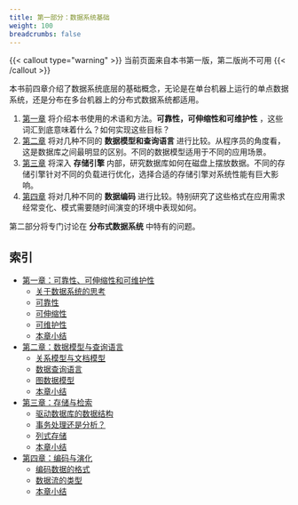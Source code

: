 ```yaml
---
title: 第一部分：数据系统基础
weight: 100
breadcrumbs: false
---
```


{{< callout type="warning" >}}
当前页面来自本书第一版，第二版尚不可用
{{< /callout >}}

本书前四章介绍了数据系统底层的基础概念，无论是在单台机器上运行的单点数据系统，还是分布在多台机器上的分布式数据系统都适用。

1. [第一章](/ch1) 将介绍本书使用的术语和方法。**可靠性，可伸缩性和可维护性** ，这些词汇到底意味着什么？如何实现这些目标？
2. [第二章](/ch2) 将对几种不同的 **数据模型和查询语言** 进行比较。从程序员的角度看，这是数据库之间最明显的区别。不同的数据模型适用于不同的应用场景。
3. [第三章](/ch3) 将深入 **存储引擎** 内部，研究数据库如何在磁盘上摆放数据。不同的存储引擎针对不同的负载进行优化，选择合适的存储引擎对系统性能有巨大影响。
4. [第四章](/ch4) 将对几种不同的 **数据编码** 进行比较。特别研究了这些格式在应用需求经常变化、模式需要随时间演变的环境中表现如何。

第二部分将专门讨论在 **分布式数据系统** 中特有的问题。


## 索引

* [第一章：可靠性、可伸缩性和可维护性](/ch1)
    * [关于数据系统的思考](/ch1#关于数据系统的思考)
    * [可靠性](/ch1#可靠性)
    * [可伸缩性](/ch1#可伸缩性)
    * [可维护性](/ch1#可维护性)
    * [本章小结](/ch1#本章小结)
* [第二章：数据模型与查询语言](/ch2)
    * [关系模型与文档模型](/ch2#关系模型与文档模型)
    * [数据查询语言](/ch2#数据查询语言)
    * [图数据模型](/ch2#图数据模型)
    * [本章小结](/ch2#本章小结)
* [第三章：存储与检索](/ch3)
    * [驱动数据库的数据结构](/ch3#驱动数据库的数据结构)
    * [事务处理还是分析？](/ch3#事务处理还是分析)
    * [列式存储](/ch3#列式存储)
    * [本章小结](/ch3#本章小结)
* [第四章：编码与演化](/ch4)
    * [编码数据的格式](/ch4#编码数据的格式)
    * [数据流的类型](/ch4#数据流的类型)
    * [本章小结](/ch4#本章小结)
